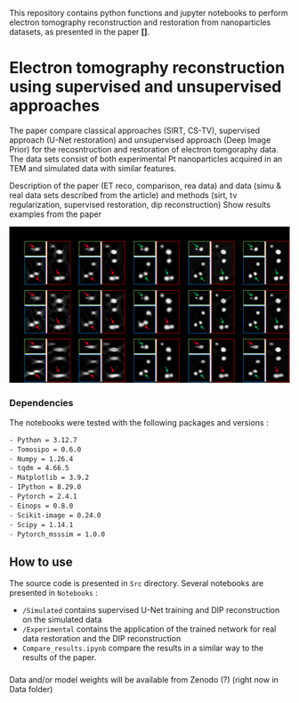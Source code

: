This repository contains python functions and jupyter notebooks to perform electron tomography reconstruction and restoration from nanoparticles datasets, as presented in the paper **[]**.

# Electron tomography reconstruction using supervised and unsupervised approaches

The paper compare classical approaches (SIRT, CS-TV), supervised approach (U-Net restoration) and unsupervised approach (Deep Image Prior) for the recosntruction and restoration of electron tomgoraphy data. The data sets consist of both experimental Pt nanoparticles acquired in an TEM and simulated data with similar features.


Description of the paper (ET reco, comparison, rea data) and data (simu & real data sets described from the article) and methods (sirt, tv regularization, supervised restoration, dip reconstruction)
Show results examples from the paper

![Example Image](Figs/exp_results.png)


### Dependencies

The notebooks were tested with the following packages and versions : 

```bash
- Python = 3.12.7
- Tomosipo = 0.6.0
- Numpy = 1.26.4
- tqdm = 4.66.5
- Matplotlib = 3.9.2
- IPython = 8.29.0
- Pytorch = 2.4.1
- Einops = 0.8.0
- Scikit-image = 0.24.0
- Scipy = 1.14.1
- Pytorch_msssim = 1.0.0
```

## How to use

The source code is presented in ```Src``` directory.
Several notebooks are presented in ```Notebooks``` :
- ```/Simulated``` contains supervised U-Net training and DIP reconstruction on the simulated data
- ```/Experimental``` contains the application of the trained network for real data restoration and the DIP reconstruction
- ```Compare_results.ipynb``` compare the results in a similar way to the results of the paper.

###

Data and/or model weights will be available from Zenodo (?) (right now in Data folder)
